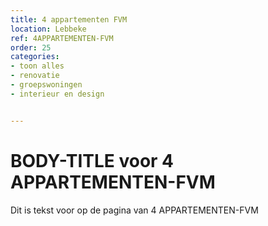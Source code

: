```yaml
---
title: 4 appartementen FVM
location: Lebbeke
ref: 4APPARTEMENTEN-FVM
order: 25
categories:
- toon alles
- renovatie
- groepswoningen
- interieur en design


---
```

# BODY-TITLE voor 4 APPARTEMENTEN-FVM

Dit is tekst voor op de pagina van 4 APPARTEMENTEN-FVM